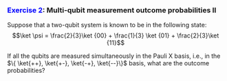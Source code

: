 ### <span style="color:blue">Exercise 2</span>: Multi-qubit measurement outcome probabilities II

Suppose that a two-qubit system is known to be in the following state:
$$\ket \psi =  \frac{2}{3}\ket {00} + \frac{1}{3} \ket {01} + \frac{2}{3}\ket {11}$$

If all the qubits are measured simultaneously in the Pauli X basis, i.e., in the $\{ \ket{++}, \ket{+-}, \ket{-+}, \ket{--}\}$ basis, what are the outcome probabilities?


